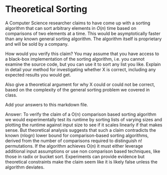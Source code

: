 # Theoretical Sorting

A Computer Science researcher claims to have come up with a sorting algorithm
that can sort arbitrary elements in $O(n)$ time based on comparisons of two
elements at a time. This would be asymptotically faster than any known general
sorting algorithm. The algorithm itself is proprietary and will be sold by a
company.

How would you verify this claim? You may assume that you have access to a
black-box implementation of the sorting algorithm, i.e. you cannot examine the
source code, but you can use it to sort any list you like. Explain in detail
your method for investigating whether X is correct, including any expected
results you would get.

Also give a theoretical argument for why X could or could not be correct, based
on the complexity of the general sorting problem we covered in class.

Add your answers to this markdown file.

Answer: To verify the claim of a O(n) comparison based sorting algorithm we would experimentally test its runtime by sorting lists of varying sizes and plotting the runtime against input size to see if it scales linearly if that makes sense. But theoretical analysis suggests that such a claim contradicts the known (nlogn) lower bound for comparison-based sorting algorithms, derived from the number of comparisons required to distinguish n! permutations. If the algorithm achieves O(n) it must either leverage additional input assumptions or use non comparison based techniques, like those in radix or bucket sort. Experiments can provide evidence but theoretical constraints make the claim seem like it is likely false unless the algorithm deviates.
